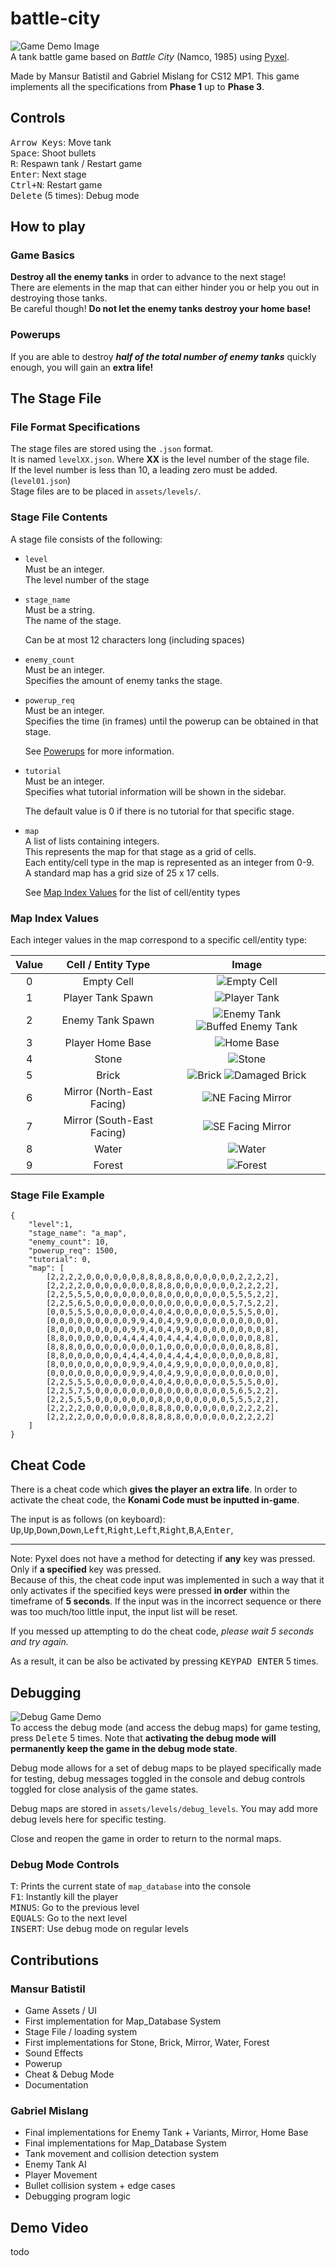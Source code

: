 # battle-city
![Game Demo Image](docs/image/Demo1.png)  
A tank battle game based on _Battle City_ (Namco, 1985) using [Pyxel](https://github.com/kitao/pyxel).

Made by Mansur Batistil and Gabriel Mislang for CS12 MP1.
This game implements all the specifications from **Phase 1** up to **Phase 3**.


## Controls

<kbd>Arrow Keys</kbd>: Move tank  
<kbd>Space</kbd>: Shoot bullets  
<kbd>R</kbd>: Respawn tank / Restart game  
<kbd>Enter</kbd>: Next stage  
<kbd>Ctrl+N</kbd>: Restart game  
<kbd>Delete</kbd> (5 times): Debug mode


## How to play

### Game Basics
**Destroy all the enemy tanks** in order to advance to the next stage!  
There are elements in the map that can either hinder you or help you out in destroying those tanks.  
Be careful though! **Do not let the enemy tanks destroy your home base!**

### Powerups
If you are able to destroy **_half of the total number of enemy tanks_** quickly enough, you will gain an **extra life!**


## The Stage File

### File Format Specifications
The stage files are stored using the `.json` format.    
It is named `levelXX.json`. Where **XX** is the level number of the stage file.  
If the level number is less than 10, a leading zero must be added. (`level01.json`)  
Stage files are to be placed in `assets/levels/`.

### Stage File Contents
A stage file consists of the following:
- `level`  
 Must be an integer.  
 The level number of the stage

- `stage_name`  
 Must be a string.  
 The name of the stage.

  Can be at most 12 characters long (including spaces)

- `enemy_count`  
 Must be an integer.  
 Specifies the amount of enemy tanks the stage.

- `powerup_req`  
 Must be an integer.  
 Specifies the time (in frames) until the powerup can be obtained in that stage.
  
  See [Powerups](#powerups) for more information.

- `tutorial`  
 Must be an integer.  
 Specifies what tutorial information will be shown in the sidebar.
 
  The default value is 0 if there is no tutorial for that specific stage.

- `map`  
 A list of lists containing integers.  
 This represents the map for that stage as a grid of cells.  
 Each entity/cell type in the map is represented as an integer from 0-9.  
 A standard map has a grid size of 25 x 17 cells.

  See [Map Index Values](#map-index-values) for the list of cell/entity types

### Map Index Values

Each integer values in the map correspond to a specific cell/entity type:

| Value | Cell / Entity Type         | Image                                                                            |
| :---: |  :-----------------------: | :------------------------------------------------------------------------------: |
|   0   | Empty Cell                 | ![Empty Cell](docs/image/Empty.png)                                              |
|   1   | Player Tank Spawn          | ![Player Tank](docs/image/Ptank.png)                                             |
|   2   | Enemy Tank Spawn           | ![Enemy Tank](docs/image/Etank.png) ![Buffed Enemy Tank](docs/image/EtankB.png)  |
|   3   | Player Home Base           | ![Home Base](docs/image/HomeBase.png)                                            |
|   4   | Stone                      | ![Stone](docs/image/Stone.png)                                                   |
|   5   | Brick                      | ![Brick](docs/image/Brick.png) ![Damaged Brick](docs/image/BrickD.png)           |
|   6   | Mirror (North-East Facing) | ![NE Facing Mirror](docs/image/MirrorNE.png)                                     |
|   7   | Mirror (South-East Facing) | ![SE Facing Mirror](docs/image/MirrorSE.png)                                     |
|   8   | Water                      | ![Water](docs/image/Water.png)                                                   |
|   9   | Forest                     | ![Forest](docs/image/Forest.png)                                                 |

### Stage File Example

```
{
    "level":1,
    "stage_name": "a_map",
    "enemy_count": 10,
    "powerup_req": 1500,
    "tutorial": 0,
    "map": [
        [2,2,2,2,0,0,0,0,0,0,8,8,8,8,8,0,0,0,0,0,0,2,2,2,2],
        [2,2,2,2,0,0,0,0,0,0,0,8,8,8,0,0,0,0,0,0,0,2,2,2,2],
        [2,2,5,5,5,0,0,0,0,0,0,0,8,0,0,0,0,0,0,0,5,5,5,2,2],
        [2,2,5,6,5,0,0,0,0,0,0,0,0,0,0,0,0,0,0,0,5,7,5,2,2],
        [0,0,5,5,5,0,0,0,0,0,0,4,0,4,0,0,0,0,0,0,5,5,5,0,0],
        [0,0,0,0,0,0,0,0,0,9,9,4,0,4,9,9,0,0,0,0,0,0,0,0,0],
        [8,0,0,0,0,0,0,0,0,9,9,4,0,4,9,9,0,0,0,0,0,0,0,0,8],
        [8,8,0,0,0,0,0,0,4,4,4,4,0,4,4,4,4,0,0,0,0,0,0,8,8],
        [8,8,8,0,0,0,0,0,0,0,0,0,1,0,0,0,0,0,0,0,0,0,8,8,8],
        [8,8,0,0,0,0,0,0,4,4,4,4,0,4,4,4,4,0,0,0,0,0,0,8,8],
        [8,0,0,0,0,0,0,0,0,9,9,4,0,4,9,9,0,0,0,0,0,0,0,0,8],
        [0,0,0,0,0,0,0,0,0,9,9,4,0,4,9,9,0,0,0,0,0,0,0,0,0],
        [2,2,5,5,5,0,0,0,0,0,0,4,0,4,0,0,0,0,0,0,5,5,5,0,0],
        [2,2,5,7,5,0,0,0,0,0,0,0,0,0,0,0,0,0,0,0,5,6,5,2,2],
        [2,2,5,5,5,0,0,0,0,0,0,0,8,0,0,0,0,0,0,0,5,5,5,2,2],
        [2,2,2,2,0,0,0,0,0,0,0,8,8,8,0,0,0,0,0,0,0,2,2,2,2],
        [2,2,2,2,0,0,0,0,0,0,8,8,8,8,8,0,0,0,0,0,0,2,2,2,2]
    ]
}
```

## Cheat Code
There is a cheat code which **gives the player an extra life**. In order to activate the cheat code, the **Konami Code must be inputted in-game**.

The input is as follows (on keyboard): <kbd>Up</kbd>,<kbd>Up</kbd>,<kbd>Down</kbd>,<kbd>Down</kbd>,<kbd>Left</kbd>,<kbd>Right</kbd>,<kbd>Left</kbd>,<kbd>Right</kbd>,<kbd>B</kbd>,<kbd>A</kbd>,<kbd>Enter</kbd>,

---

Note: Pyxel does not have a method for detecting if **any** key was pressed. Only if **a specified** key was pressed.  
Because of this, the cheat code input was implemented in such a way that it only activates if the specified keys were pressed **in order** within the timeframe of **5 seconds**. If the input was in the incorrect sequence or there was too much/too little input, the input list will be reset.

If you messed up attempting to do the cheat code, _please wait 5 seconds and try again._

As a result, it can be also be activated by pressing <kbd>KEYPAD ENTER</kbd> 5 times.


## Debugging

![Debug Game Demo](docs/image/DemoDebug.png)  
To access the debug mode (and access the debug maps) for game testing, press <kbd>Delete</kbd> 5 times. Note that **activating the debug mode will permanently keep the game in the debug mode state**.  

Debug mode allows for a set of debug maps to be played specifically made for testing, debug messages toggled in the console and debug controls toggled for close analysis of the game states.

Debug maps are stored in `assets/levels/debug_levels`. You may add more debug levels here for specific testing.

Close and reopen the game in order to return to the normal maps.

### Debug Mode Controls

<kbd>T</kbd>: Prints the current state of `map_database` into the console  
<kbd>F1</kbd>: Instantly kill the player  
<kbd>MINUS</kbd>: Go to the previous level  
<kbd>EQUALS</kbd>: Go to the next level  
<kbd>INSERT</kbd>: Use debug mode on regular levels

## Contributions

### Mansur Batistil
- Game Assets / UI
- First implementation for Map_Database System
- Stage File / loading system
- First implementations for Stone, Brick, Mirror, Water, Forest 
- Sound Effects
- Powerup
- Cheat & Debug Mode
- Documentation

### Gabriel Mislang
- Final implementations for Enemy Tank + Variants, Mirror, Home Base
- Final implementations for Map_Database System
- Tank movement and collision detection system
- Enemy Tank AI
- Player Movement
- Bullet collision system + edge cases
- Debugging program logic


## Demo Video

todo
